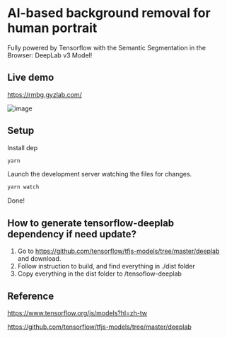 # AI-based background removal for human portrait

Fully powered by Tensorflow with the Semantic Segmentation in the Browser: DeepLab v3 Model!

## Live demo
https://rmbg.gyzlab.com/

![image](https://github.com/iamgyz/removebg-human/raw/master/demo.gif?t=1)


## Setup

Install dep

```sh
yarn
```

Launch the development server watching the files for changes.

```sh
yarn watch
```

Done!

## How to generate tensorflow-deeplab dependency if need update? 
1. Go to https://github.com/tensorflow/tfjs-models/tree/master/deeplab and download.
2. Follow instruction to build, and find everything in ./dist folder
3. Copy everything in the dist folder to /tensoflow-deeplab

## Reference
https://www.tensorflow.org/js/models?hl=zh-tw

https://github.com/tensorflow/tfjs-models/tree/master/deeplab

